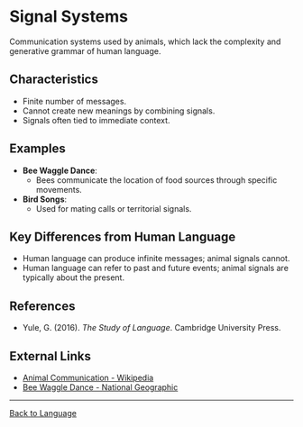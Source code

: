 # Signal Systems

Communication systems used by animals, which lack the complexity and generative grammar of human language.

## Characteristics

- Finite number of messages.
- Cannot create new meanings by combining signals.
- Signals often tied to immediate context.

## Examples

- **Bee Waggle Dance**:
  - Bees communicate the location of food sources through specific movements.
- **Bird Songs**:
  - Used for mating calls or territorial signals.

## Key Differences from Human Language

- Human language can produce infinite messages; animal signals cannot.
- Human language can refer to past and future events; animal signals are typically about the present.

## References

- Yule, G. (2016). *The Study of Language*. Cambridge University Press.

## External Links

- [Animal Communication - Wikipedia](https://en.wikipedia.org/wiki/Animal_communication)
- [Bee Waggle Dance - National Geographic](https://www.nationalgeographic.com/animals/article/honeybee-waggle-dance-explained)

---

[Back to Language](README.md)
